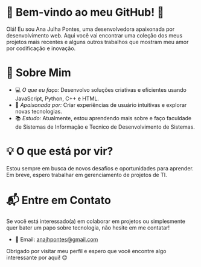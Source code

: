 # 🌟 Bem-vindo ao meu GitHub! 🌟

Olá! Eu sou Ana Julha Pontes, uma desenvolvedora apaixonada por desenvolvimento web. Aqui você vai encontrar uma coleção dos meus projetos mais recentes e alguns outros trabalhos que mostram meu amor por codificação e inovação.

# 🚀 Sobre Mim

- 💻 *O que eu faço:* Desenvolvo soluções criativas e eficientes usando JavaScript, Python, C++ e HTML.
- 🎨 *Apaixonada por:* Criar experiências de usuário intuitivas e explorar novas tecnologias.
- 📚 *Estudo:* Atualmente, estou aprendendo mais sobre e faço faculdade de Sistemas de Informação e Tecnico de Desenvolvimento de Sistemas.


# 💡 O que está por vir?

Estou sempre em busca de novos desafios e oportunidades para aprender. Em breve, espero trabalhar em gerenciamento de projetos de TI.

# 📬 Entre em Contato

Se você está interessado(a) em colaborar em projetos ou simplesmente quer bater um papo sobre tecnologia, não hesite em me contatar!

- 📧 Email: anajhpontes@gmail.com

Obrigado por visitar meu perfil e espero que você encontre algo interessante por aqui! 😊

